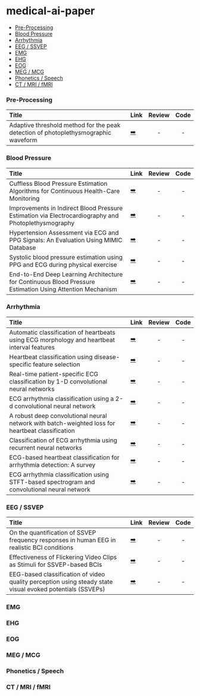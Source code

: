 # medical-ai-paper

* [Pre-Processing](#pre-processing)
* [Blood Pressure](#blood-pressure)
* [Arrhythmia](#arrhythmia)
* [EEG / SSVEP](#eeg--ssvep)
* [EMG](#emg)
* [EHG](#ehg)
* [EOG](#eog)
* [MEG / MCG](#meg--mcg)
* [Phonetics / Speech](#phonetics--speech)
* [CT / MRI / fMRI](#ct--mri--fmri)

### Pre-Processing
|Title|Link|Review|Code|
|:---|---|:---:|:---:|
Adaptive threshold method for the peak detection of photoplethysmographic waveform|[:arrow_right:](https://www.sciencedirect.com/science/article/pii/S0010482509001826)|-|-|

### Blood Pressure
|Title|Link|Review|Code|
|:---|---|:---:|:---:|
|Cuffless Blood Pressure Estimation Algorithms for Continuous Health-Care Monitoring|[:arrow_right:](https://www.ncbi.nlm.nih.gov/pubmed/27323356) |-|-| 
|Improvements in Indirect Blood Pressure Estimation via Electrocardiography and Photoplethysmography|[:arrow_right:](<https://www.semanticscholar.org/paper/Improvements-in-Indirect-Blood-Pressure-Estimation-Stirn/2e1c8d5af3d64a790c878c4b28a3dd89f666ebe7>)|-|-|
|Hypertension Assessment via ECG and PPG Signals: An Evaluation Using MIMIC Database|[:arrow_right:](<https://www.ncbi.nlm.nih.gov/pmc/articles/PMC6163274/>)|-|-|
|Systolic blood pressure estimation using PPG and ECG during physical exercise|[:arrow_right:](https://www.ncbi.nlm.nih.gov/pubmed/27841157)|-|-|
|End-to-End Deep Learning Architecture for Continuous Blood Pressure Estimation Using Attention Mechanism|[:arrow_right:](https://www.mdpi.com/1424-8220/20/8/2338)|-|-|

### Arrhythmia
|Title|Link|Review|Code|
|:---|---|:---:|:---:|
|Automatic classification of heartbeats using ECG morphology and heartbeat interval features|[:arrow_right:](https://ieeexplore.ieee.org/document/1306572)|-|-|
|Heartbeat classification using disease-specific feature selection|[:arrow_right:](https://www.sciencedirect.com/science/article/abs/pii/S001048251300348X?via%3Dihub)|-|-|
|Real-time patient-specific ECG classification by 1-D convolutional neural networks|[:arrow_right:](https://ieeexplore.ieee.org/document/7202837)|-|-|
|ECG arrhythmia classification using a 2-d convolutional neural network|[:arrow_right:](https://arxiv.org/pdf/1804.06812.pdf)|-|-|
|A robust deep convolutional neural network with batch-weighted loss for heartbeat classification|[:arrow_right:](https://www.sciencedirect.com/science/article/abs/pii/S0957417418308054?via%3Dihub)|-|-|
|Classification of ECG arrhythmia using recurrent neural networks|[:arrow_right:](https://www.sciencedirect.com/science/article/pii/S1877050918307774?via%3Dihub)|-|-|
|ECG-based heartbeat classification for arrhythmia detection: A survey|[:arrow_right:](https://www.sciencedirect.com/science/article/pii/S0169260715003314?via%3Dihub)|-|-|
|ECG arrhythmia classification using STFT-based spectrogram and convolutional neural network|[:arrow_right:](https://ieeexplore.ieee.org/abstract/document/8759878)|-|-|




### EEG / SSVEP
|Title|Link|Review|Code|
|:---|---|:---:|:---:|
|On the quantification of SSVEP frequency responses in human EEG in realistic BCI conditions|[:arrow_right:](<https://journals.plos.org/plosone/article/file?id=10.1371/journal.pone.0077536&type=printable>)|-|-|
|Effectiveness of Flickering Video Clips as Stimuli for SSVEP-based BCIs|[:arrow_right:](https://ieeexplore.ieee.org/abstract/document/7373134)|-|-|
|EEG-based classification of video quality perception using steady state visual evoked potentials (SSVEPs)|[:arrow_right:](https://iopscience.iop.org/article/10.1088/1741-2560/12/2/026012/pdf)|-|-|

### EMG

### EHG

### EOG

### MEG / MCG

### Phonetics / Speech

### CT / MRI / fMRI
